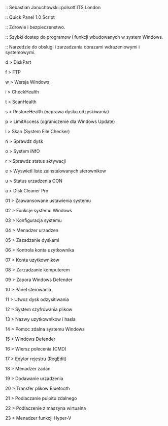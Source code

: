 :: Sebastian Januchowski::polsotf.ITS London


:: Quick Panel 1.0 Script


:: Zdrowie i bezpieczenstwo.

:: Szybki dostep do programow i funkcji wbudowanych w system Windows.

:: Narzedzie do obslugi i zarzadzania obrazami wdrazeniowymi i systemowymi.

d > DiskPart

f > FTP

w > Wersja Windows

i > CheckHealth

t > ScanHealth

s > RestoreHealth (naprawa dysku odzyskiwania)

p > LimitAccess (ograniczenie dla Windows Update)

l > Skan (System File Checker)

n > Sprawdz dysk

o > System iNfO

r > Sprawdz status aktywacji

e > Wyswietl liste zainstalowanych sterownikow

u > Status urzadzenia CON

a > Disk Cleaner Pro


01 > Zaawansowane ustawienia systemu

02 > Funkcje systemu Windows

03 > Konfiguracja systemu

04 > Menadzer urzadzen

05 > Zazadzanie dyskami

06 > Kontrola konta uzytkownika

07 > Konta uzytkownikow

08 > Zarzadzanie komputerem                                                         

09 > Zapora Windows Defender

10 > Panel sterowania

11 > Utwoz dysk odzysitiwania

12 > System szyfrowania plikow

13 > Nazwy uzytkownikow i hasla

14 > Pomoc zdalna systemu Windows

15 > Windows Defender

16 > Wiersz polecenia (CMD)

17 > Edytor rejestru (RegEdit)

18 > Menadzer zadan

19 > Dodawanie urzadzenia

20 > Transfer plikow Bluetooth

21 > Podlaczanie pulpitu zdalnego

22 > Podlaczenie z maszyna wirtualna

23 > Menadzer funkcji Hyper-V
